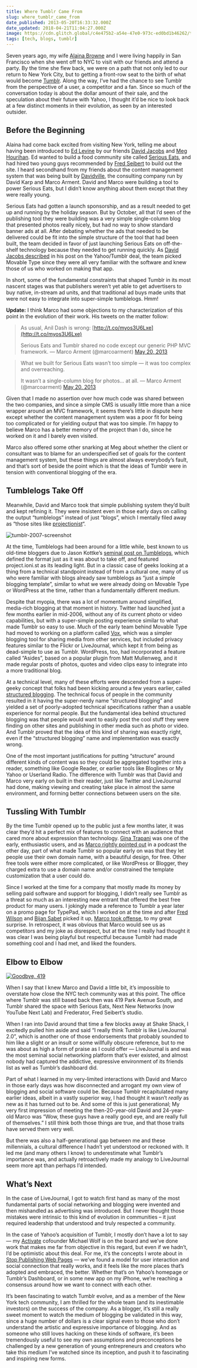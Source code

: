 ```yaml
---
title: Where Tumblr Came From
slug: where_tumblr_came_from
date_published: 2013-05-20T16:33:32.000Z
date_updated: 2018-04-21T11:04:27.000Z
image: https://cdn.glitch.global/c4e475b2-a54e-47e0-973c-ed0bd1b46262/tumblr-oct-2007.png?v=1670561542680
tags: [tech, blogs, tumblr]
---
```


Seven years ago, my wife [Alaina Browne](http://alainabrowne.com/) and I were living happily in San Francisco when she went off to NYC to visit with our friends and attend a party. By the time she flew back, we were on a path that not only led to our return to New York City, but to getting a front-row seat to the birth of what would become [Tumblr](http://tumblr.com/). Along the way, I’ve had the chance to see Tumblr from the perspective of a user, a competitor and a fan. Since so much of the conversation today is about the dollar amount of their sale, and the speculation about their future with Yahoo, I thought it’d be nice to look back at a few distinct moments in their evolution, as seen by an interested outsider.

## Before the Beginning

Alaina had come back excited from visiting New York, telling me about having been introduced to [Ed Levine](http://www.seriouseats.com/about-ed-levine/) by our friends [David Jacobs](http://hello.typepad.com/) and [Meg Hourihan](http://megnut.com/). Ed wanted to build a food community site called [Serious Eats](http://seriouseats.com/), and had hired two young guys recommended by [Fred Seibert](http://fredseibert.com/) to build out the site. I heard secondhand from my friends about the content management system that was being built by [Davidville](http://www.davidville.com/), the consulting company run by David Karp and Marco Arment. David and Marco were building a tool to power Serious Eats, but I didn’t know anything about them except that they were really young.

Serious Eats had gotten a launch sponsorship, and as a result needed to get up and running by the holiday season. But by October, all that I’d seen of the publishing tool they were building was a very simple single-column blog that presented photos really nicely, but had no way to show standard banner ads at all. After debating whether the ads that needed to be delivered could be fit into the simple structure of the tool that had been built, the team decided in favor of just launching Serious Eats on off-the-shelf technology because they needed to get running quickly. As [David Jacobs described](http://hello.typepad.com/hello/2013/05/frequently-asked-questions-about-yahoos-acquisition-of-tumblr.html) in his post on the Yahoo/Tumblr deal, the team picked Movable Type since they were all very familiar with the software and knew those of us who worked on making that app.

In short, some of the fundamental constraints that shaped Tumblr in its most nascent stages was that publishers weren’t yet able to get advertisers to buy native, in-stream ad units, and that traditional ad buys made units that were not easy to integrate into super-simple tumblelogs. Hmm!

**Update:** I think Marco had some objections to my characterization of this point in the evolution of their work. His tweets on the matter follow:

> As usual, Anil Dash is wrong: [http://t.co/myos3U6Lxe](http://t.co/myos3U6Lxe)
> 
> Serious Eats and Tumblr shared no code except our generic PHP MVC framework.
> &mdash; Marco Arment (@marcoarment) [May 20, 2013](https://twitter.com/marcoarment/status/336574214805008385?ref_src=twsrc%5Etfw)

> What we built for Serious Eats wasn’t too simple — it was too complex and overreaching.
> 
> It wasn’t a single-column blog for photos… at all.
> &mdash; Marco Arment (@marcoarment) [May 20, 2013](https://twitter.com/marcoarment/status/336576028313014272?ref_src=twsrc%5Etfw)

Given that I made no assertion over how much code was shared between the two companies, and since a simple CMS is usually little more than a nice wrapper around an MVC framework, it seems there’s little in dispute here except whether the content management system was a poor fit for being too complicated or for yielding output that was too simple. I’m happy to believe Marco has a better memory of the project than I do, since he worked on it and I barely even visited.

Marco also offered some other snarking at Meg about whether the client or consultant was to blame for an underspecified set of goals for the content management system, but these things are almost always everybody’s fault, and that’s sort of beside the point which is that the ideas of Tumblr were in tension with conventional blogging of the era.

## Tumblelogs Take Off

Meanwhile, David and Marco took that simple publishing system they’d built and kept refining it. They were insistent even in those early days on calling the output “tumblelogs” instead of just “blogs”, which I mentally filed away as “those sites like [projectionist](http://project.ioni.st/)“.

![tumblr-2007-screenshot](https://cdn.glitch.global/c4e475b2-a54e-47e0-973c-ed0bd1b46262/tumblr-2007-screenshot.png?v=1670561377107 "Screenshot of Tumblr in 2007")

At the time, Tumblelogs had been around for a little while, best known to us old-time bloggers due to Jason Kottke’s [seminal post on Tumblelogs](http://kottke.org/05/10/tumblelogs), which defined the format just as it was about to take off, and featured project.ioni.st as its leading light. But in a classic case of geeks looking at a thing from a technical standpoint instead of from a cultural one, many of us who were familiar with blogs already saw tumblelogs as “just a simple blogging template”, similar to what we were already doing on Movable Type or WordPress at the time, rather than a fundamentally different medium.

Despite that myopia, there was a lot of momentum around simplified, media-rich blogging at that moment in history. Twitter had launched just a few months earlier in mid-2006, without any of its current photo or video capabilities, but with a super-simple posting experience similar to what made Tumblr so easy to use. Much of the early team behind Movable Type had moved to working on a platform called [Vox](http://en.wikipedia.org/wiki/Vox_(blogging_platform)), which was a simpler blogging tool for sharing media from other services, but included privacy features similar to the Flickr or LiveJournal, which kept it from being as dead-simple to use as Tumblr. WordPress, too, had incorporated a feature called “Asides”, based on a popular plugin from Matt Mullenweg, and it made regular posts of photos, quotes and video clips easy to integrate into a more traditional blog.

At a technical level, many of these efforts were descended from a super-geeky concept that folks had been kicking around a few years earlier, called [structured blogging](http://readwrite.com/2005/12/13/structured_blog). The technical focus of people in the community resulted in it having the super-nerdy name “structured blogging” and yielded a set of poorly-adopted technical specifications rather than a usable experience for normal people. But the fundamental idea behind structured blogging was that people would want to easily post the cool stuff they were finding on other sites and publishing in other media such as photo or video. And Tumblr proved that the idea of this kind of sharing was exactly right, even if the “structured blogging” name and implementation was exactly wrong.

One of the most important justifications for putting “structure” around different kinds of content was so they could be aggregated together into a reader, something like Google Reader, or earlier tools like Bloglines or My Yahoo or Userland Radio. The difference with Tumblr was that David and Marco very early on built in their reader, just like Twitter and LiveJournal had done, making viewing and creating take place in almost the same environment, and forming better connections between users on the site.

## Tussling With Tumblr

By the time Tumblr opened up to the public just a few months later, it was clear they’d hit a perfect mix of features to connect with an audience that cared more about expression than technology. [Gina Trapani](http://lifehacker.com/244915/geek-to-live--instant-no+overhead-blog-with-tumblr) was one of the early, enthusiastic users, and as [Marco rightly pointed out](http://www.muleradio.net/newdisruptors/20/) in a podcast the other day, part of what made Tumblr so popular early on was that they let people use their own domain name, with a beautiful design, for free. Other free tools were either more complicated, or like WordPress or Blogger, they charged extra to use a domain name and/or constrained the template customization that a user could do.

Since I worked at the time for a company that mostly made its money by selling paid software and support for blogging, I didn’t really see Tumblr as a threat so much as an interesting new entrant that offered the best free product for many users. I jokingly made a reference to Tumblr a year later on a promo page for TypePad, which I worked on at the time and after [Fred Wilson](http://fredwilson.vc/post/60278304/heres-the-thing-your-tumblr-while-clever-will) and [Bijan Sabet](http://bijansabet.com/post/60289645/heres-the-thing-your-tumblr-while-clever-will) picked it up, [Marco took offense](http://www.marco.org/2008/11/18/heres-the-thing-your-tumblr-while-clever-will), to my great surprise. In retrospect, it was obvious that Marco would see us as competitors and my joke as disrespect, but at the time I really had thought it was clear I was being playful but respectful because Tumblr had made something cool and I had met, and liked the founders.

## Elbow to Elbow

[![Goodbye, 419](http://farm2.staticflickr.com/1002/5180057331_778f0bf336_z.jpg)](http://www.flickr.com/photos/marcoarment/5180057331/)

When I say that I knew Marco and David a little bit, it’s impossible to overstate how close the NYC tech community was at this point. The office where Tumblr was still based back then was 419 Park Avenue South, and Tumblr shared the space with Serious Eats, Next New Networks (now YouTube Next Lab) and Frederator, Fred Seibert’s studio.

When I ran into David around that time a few blocks away at Shake Shack, I excitedly pulled him aside and said “I really think Tumblr is like LiveJournal 2.0”, which is another one of those endorsements that probably sounded to him like a slight or an insult or some willfully obscure reference, but to me was about as high a form of praise as I could offer — LiveJournal is and was the most seminal social networking platform that’s ever existed, and almost nobody had captured the addictive, expressive environment of its friends list as well as Tumblr’s dashboard did.

Part of what I learned in my very-limited interactions with David and Marco in those early days was how disconnected and arrogant my own view of blogging and social software could be. Because Tumblr recapitulated many earlier ideas, albeit in a vastly superior way, I had thought it wasn’t *really* as new as it has turned out to be. And some of this is just generational; My very first impression of meeting the then-20-year-old David and 24-year-old Marco was “Wow, these guys have a really good eye, and are really full of themselves.” I still think both those things are true, and that those traits have served them very well.

But there was also a half-generational gap between me and these millennials, a cultural difference I hadn’t yet understood or reckoned with. It led me (and many others I know) to underestimate what Tumblr’s importance was, and actually retroactively made my analogy to LiveJournal seem more apt than perhaps I’d intended.

## What’s Next

In the case of LiveJournal, I got to watch first hand as many of the most fundamental parts of social networking and blogging were invented and then mishandled as advertising was introduced. But I never thought those mistakes were intrinsic to this kind of evolution in communities – it just required leadership that understood and truly respected a community.

In the case of Yahoo’s acquisition of Tumblr, I mostly don’t have a lot to say — my [Activate](http://activate.com/) cofounder Michael Wolf is on the board and we’ve done work that makes me far from objective in this regard, but even if we hadn’t, I’d be optimistic about this deal. For me, it’s the concepts I wrote about in [Stop Publishing Web Pages](/2012/08/14/stop_publishing_web_pages/) — we’ve found a model for user interaction and social connection that really works, and it feels like the more places that’s adopted and embraced, the better. Whether that’s on Yahoo’s homepage or Tumblr’s Dashboard, or in some new app on my iPhone, we’re reaching a consensus around how we want to connect with each other.

It’s been fascinating to watch Tumblr evolve, and as a member of the New York tech community, I am thrilled for the whole team (and its inestimable investors) on the success of the company. As a blogger, it’s still a really sweet moment to watch the medium of blogging be validated in this way, since a huge number of dollars is a clear signal even to those who don’t understand the artistic and expressive importance of blogging. And as someone who still loves hacking on these kinds of software, it’s been tremendously useful to see my own assumptions and preconceptions be challenged by a new generation of young entrepreneurs and creators who take this medium I’ve watched since its inception, and push it to fascinating and inspiring new forms.
